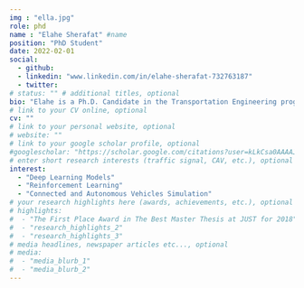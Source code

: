```yaml
---
img : "ella.jpg"
role: phd
name : "Elahe Sherafat" #name
position: "PhD Student" 
date: 2022-02-01
social: 
  - github:
  - linkedin: "www.linkedin.com/in/elahe-sherafat-732763187"
  - twitter:
# status: "" # additional titles, optional
bio: "Elahe is a Ph.D. Candidate in the Transportation Engineering program at Ryerson University, Toronto. She received her B.Sc. in civil engineering from [Yazd University](https://yazd.ac.ir/en), Iran and M.Sc. in Transportation Engineering from [Tarbiat Modares Universiry](https://www.modares.ac.ir/en), Iran. She started her Ph.D. in 2022 under supervision of Dr. Bilal Farooq. Her research focuses on Deep Neural Network Prediction Model, Reinforcement Learning and Connected and Automated Vehicle Simulation."
# link to your CV online, optional
cv: "" 
# link to your personal website, optional
# website: "" 
# link to your google scholar profile, optional
#googlescholar: "https://scholar.google.com/citations?user=kLkCsa0AAAAJ&hl=en" 
# enter short research interests (traffic signal, CAV, etc.), optional
interest: 
  - "Deep Learning Models"
  - "Reinforcement Learning" 
  - "Connected and Autonomous Vehicles Simulation"
# your research highlights here (awards, achievements, etc.), optional
# highlights: 
#  - "The First Place Award in The Best Master Thesis at JUST for 2018"
#  - "research_highlights_2"
#  - "research_highlights_3" 
# media headlines, newspaper articles etc..., optional
# media: 
#  - "media_blurb_1"
#  - "media_blurb_2" 
---
```

